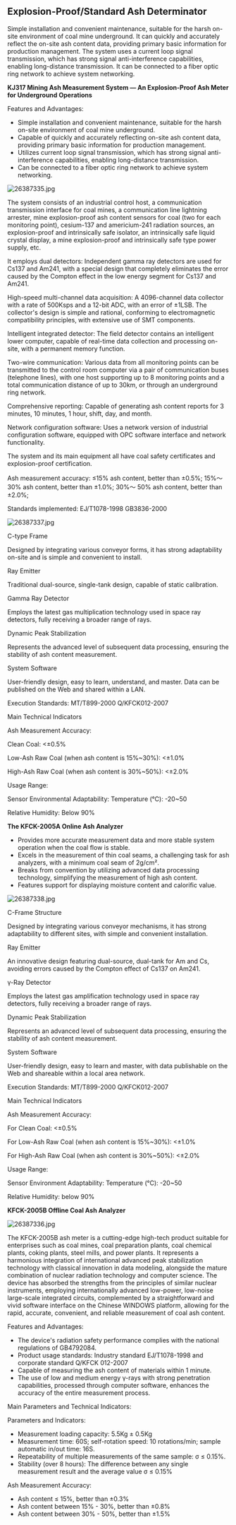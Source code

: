 ## Explosion-Proof/Standard Ash Determinator

Simple installation and convenient maintenance, suitable for the harsh on-site environment of coal mine underground. It can quickly and accurately reflect the on-site ash content data, providing primary basic information for production management. The system uses a current loop signal transmission, which has strong signal anti-interference capabilities, enabling long-distance transmission. It can be connected to a fiber optic ring network to achieve system networking.

**KJ317 Mining Ash Measurement System — An Explosion-Proof Ash Meter for Underground Operations**

Features and Advantages:

- Simple installation and convenient maintenance, suitable for the harsh on-site environment of coal mine underground.
- Capable of quickly and accurately reflecting on-site ash content data, providing primary basic information for production management.
- Utilizes current loop signal transmission, which has strong signal anti-interference capabilities, enabling long-distance transmission.
- Can be connected to a fiber optic ring network to achieve system networking.

![26387335.jpg](https://i.postimg.cc/ZYHQSHH7/26387335.jpg)

The system consists of an industrial control host, a communication transmission interface for coal mines, a communication line lightning arrester, mine explosion-proof ash content sensors for coal (two for each monitoring point), cesium-137 and americium-241 radiation sources, an explosion-proof and intrinsically safe isolator, an intrinsically safe liquid crystal display, a mine explosion-proof and intrinsically safe type power supply, etc.

It employs dual detectors: Independent gamma ray detectors are used for Cs137 and Am241, with a special design that completely eliminates the error caused by the Compton effect in the low energy segment for Cs137 and Am241.

High-speed multi-channel data acquisition: A 4096-channel data collector with a rate of 500Ksps and a 12-bit ADC, with an error of ±1LSB. The collector's design is simple and rational, conforming to electromagnetic compatibility principles, with extensive use of SMT components.

Intelligent integrated detector: The field detector contains an intelligent lower computer, capable of real-time data collection and processing on-site, with a permanent memory function.

Two-wire communication: Various data from all monitoring points can be transmitted to the control room computer via a pair of communication buses (telephone lines), with one host supporting up to 8 monitoring points and a total communication distance of up to 30km, or through an underground ring network.

Comprehensive reporting: Capable of generating ash content reports for 3 minutes, 10 minutes, 1 hour, shift, day, and month.

Network configuration software: Uses a network version of industrial configuration software, equipped with OPC software interface and network functionality.

The system and its main equipment all have coal safety certificates and explosion-proof certification.

Ash measurement accuracy: ≤15% ash content, better than ±0.5%; 15%～ 30% ash content, better than ±1.0%; 30%～ 50% ash content, better than ±2.0%;

Standards implemented: EJ/T1078-1998 GB3836-2000

![26387337.jpg](https://i.postimg.cc/h4X2knJj/26387337.jpg)

C-type Frame

Designed by integrating various conveyor forms, it has strong adaptability on-site and is simple and convenient to install.

Ray Emitter

Traditional dual-source, single-tank design, capable of static calibration.

Gamma Ray Detector

Employs the latest gas multiplication technology used in space ray detectors, fully receiving a broader range of rays.

Dynamic Peak Stabilization

Represents the advanced level of subsequent data processing, ensuring the stability of ash content measurement.

System Software

User-friendly design, easy to learn, understand, and master. Data can be published on the Web and shared within a LAN.

Execution Standards: MT/T899-2000 Q/KFCK012-2007

Main Technical Indicators

Ash Measurement Accuracy:

Clean Coal: <±0.5%

Low-Ash Raw Coal (when ash content is 15%~30%): <±1.0%

High-Ash Raw Coal (when ash content is 30%~50%): <±2.0%

Usage Range:

Sensor Environmental Adaptability: Temperature (℃): -20~50

Relative Humidity: Below 90%

**The KFCK-2005A Online Ash Analyzer**

- Provides more accurate measurement data and more stable system operation when the coal flow is stable.
- Excels in the measurement of thin coal seams, a challenging task for ash analyzers, with a minimum coal seam of 2g/cm².
- Breaks from convention by utilizing advanced data processing technology, simplifying the measurement of high ash content.
- Features support for displaying moisture content and calorific value.

![26387338.jpg](https://i.postimg.cc/vmdRBBV3/26387338.jpg)

C-Frame Structure

Designed by integrating various conveyor mechanisms, it has strong adaptability to different sites, with simple and convenient installation.

Ray Emitter

An innovative design featuring dual-source, dual-tank for Am and Cs, avoiding errors caused by the Compton effect of Cs137 on Am241.

γ-Ray Detector

Employs the latest gas amplification technology used in space ray detectors, fully receiving a broader range of rays.

Dynamic Peak Stabilization

Represents an advanced level of subsequent data processing, ensuring the stability of ash content measurement.

System Software

User-friendly design, easy to learn and master, with data publishable on the Web and shareable within a local area network.

Execution Standards: MT/T899-2000 Q/KFCK012-2007

Main Technical Indicators

Ash Measurement Accuracy:

For Clean Coal: <±0.5%

For Low-Ash Raw Coal (when ash content is 15%~30%): <±1.0%

For High-Ash Raw Coal (when ash content is 30%~50%): <±2.0%

Usage Range:

Sensor Environment Adaptability: Temperature (℃): -20~50

Relative Humidity: below 90%

**KFCK-2005B Offline Coal Ash Analyzer**

![26387336.jpg](https://i.postimg.cc/v8KNTTRf/26387336.jpg)

The KFCK-2005B ash meter is a cutting-edge high-tech product suitable for enterprises such as coal mines, coal preparation plants, coal chemical plants, coking plants, steel mills, and power plants. It represents a harmonious integration of international advanced peak stabilization technology with classical innovation in data modeling, alongside the mature combination of nuclear radiation technology and computer science. The device has absorbed the strengths from the principles of similar nuclear instruments, employing internationally advanced low-power, low-noise large-scale integrated circuits, complemented by a straightforward and vivid software interface on the Chinese WINDOWS platform, allowing for the rapid, accurate, convenient, and reliable measurement of coal ash content.

Features and Advantages:

- The device's radiation safety performance complies with the national regulations of GB4792084.
- Product usage standards: Industry standard EJ/T1078-1998 and corporate standard Q/KFCK 012-2007
- Capable of measuring the ash content of materials within 1 minute.
- The use of low and medium energy γ-rays with strong penetration capabilities, processed through computer software, enhances the accuracy of the entire measurement process.

Main Parameters and Technical Indicators:

Parameters and Indicators:

- Measurement loading capacity: 5.5Kg ± 0.5Kg
- Measurement time: 60S; self-rotation speed: 10 rotations/min; sample automatic in/out time: 16S.
- Repeatability of multiple measurements of the same sample: σ ≤ 0.15%.
- Stability (over 8 hours): The difference between any single measurement result and the average value σ ≤ 0.15%

Ash Measurement Accuracy:

- Ash content ≤ 15%, better than ±0.3%
- Ash content between 15% - 30%, better than ±0.8%
- Ash content between 30% - 50%, better than ±1.5%
